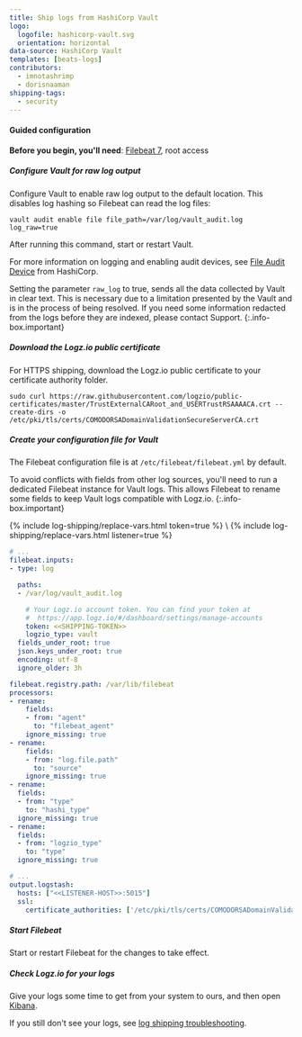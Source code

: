 ```yaml
---
title: Ship logs from HashiCorp Vault
logo:
  logofile: hashicorp-vault.svg
  orientation: horizontal
data-source: HashiCorp Vault
templates: [beats-logs]
contributors:
  - imnotashrimp
  - dorisnaaman
shipping-tags:
  - security
---
```


#### Guided configuration

**Before you begin, you'll need**:
[Filebeat 7](https://www.elastic.co/guide/en/beats/filebeat/current/filebeat-installation.html),
root access

<div class="tasklist">

##### Configure Vault for raw log output

Configure Vault
to enable raw log output to the default location.
This disables log hashing
so Filebeat can read the log files:


```shell
vault audit enable file file_path=/var/log/vault_audit.log log_raw=true
```

After running this command, start or restart Vault.

For more information on logging and enabling audit devices,
see [File Audit Device](https://www.vaultproject.io/docs/audit/file.html) from HashiCorp.

Setting the parameter `raw_log` to true, sends all the data collected by Vault in clear text.
This is necessary due to a limitation presented by the Vault and is in the process of being resolved.
If you need some information redacted from the logs before they are indexed, please contact Support.
{:.info-box.important}

##### Download the Logz.io public certificate

For HTTPS shipping, download the Logz.io public certificate to your certificate authority folder.

```shell
sudo curl https://raw.githubusercontent.com/logzio/public-certificates/master/TrustExternalCARoot_and_USERTrustRSAAAACA.crt --create-dirs -o /etc/pki/tls/certs/COMODORSADomainValidationSecureServerCA.crt
```

##### Create your configuration file for Vault

The Filebeat configuration file is at `/etc/filebeat/filebeat.yml` by default.

To avoid conflicts with fields from other log sources,
you'll need to run a dedicated Filebeat instance for Vault logs.
This allows Filebeat to rename some fields
to keep Vault logs compatible with Logz.io.
{:.info-box.important}

{% include log-shipping/replace-vars.html token=true %} \\
{% include log-shipping/replace-vars.html listener=true %}

```yaml
# ...
filebeat.inputs:
- type: log

  paths:
  - /var/log/vault_audit.log

    # Your Logz.io account token. You can find your token at
    #  https://app.logz.io/#/dashboard/settings/manage-accounts
    token: <<SHIPPING-TOKEN>>
    logzio_type: vault
  fields_under_root: true
  json.keys_under_root: true
  encoding: utf-8
  ignore_older: 3h

filebeat.registry.path: /var/lib/filebeat
processors:
- rename:
    fields:
    - from: "agent"
      to: "filebeat_agent"
    ignore_missing: true
- rename:
    fields:
    - from: "log.file.path"
      to: "source"
    ignore_missing: true
- rename:
  fields:
  - from: "type"
    to: "hashi_type"
  ignore_missing: true
- rename:
  fields:
  - from: "logzio_type"
    to: "type"
  ignore_missing: true

# ...
output.logstash:
  hosts: ["<<LISTENER-HOST>>:5015"]
  ssl:
    certificate_authorities: ['/etc/pki/tls/certs/COMODORSADomainValidationSecureServerCA.crt']
```

##### Start Filebeat

Start or restart Filebeat for the changes to take effect.

##### Check Logz.io for your logs

Give your logs some time to get from your system to ours, and then open [Kibana](https://app.logz.io/#/dashboard/kibana).

If you still don't see your logs, see [log shipping troubleshooting]({{site.baseurl}}/user-guide/log-shipping/log-shipping-troubleshooting.html).

</div>

